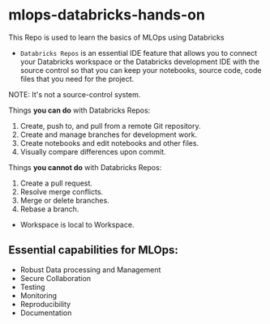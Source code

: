 # mlops-databricks-hands-on
This Repo is used to learn the basics of MLOps using Databricks

- `Databricks Repos` is an essential IDE feature that allows you to connect your Databricks workspace or the Databricks development IDE with the source control so that you can keep your notebooks, source code, code files that you need for the project.

NOTE: It's not a source-control system.

Things **you can do** with Databricks Repos:
1. Create, push to, and pull from a remote Git repository.
2. Create and manage branches for development work.
3. Create notebooks and edit notebooks and other files.
4. Visually compare differences upon commit.

Things **you cannot do** with Databricks Repos:
1. Create a pull request.
2. Resolve merge conflicts.
3. Merge or delete branches.
4. Rebase a branch.

- Workspace is local to Workspace.

## Essential capabilities for MLOps:
- Robust Data processing and Management
- Secure Collaboration
- Testing
- Monitoring
- Reproducibility
- Documentation